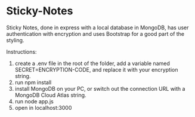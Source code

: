 # Sticky-Notes
Sticky Notes, done in express with a local database in MongoDB, has user authentication with encryption and uses Bootstrap for a good part of the styling.

Instructions:
1) create a .env file in the root of the folder, add a variable named SECRET=ENCRYPTION-CODE, and replace it with your encryption string.
2) run npm install
3) install MongoDB on your PC, or switch out the connection URL with a MongoDB Cloud Atlas string.
4) run node app.js
5) open in localhost:3000
